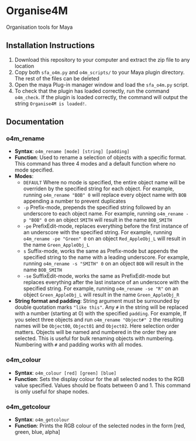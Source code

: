 # Organise4M
Organisation tools for Maya

## Installation Instructions
1) Download this repository to your computer and extract the zip file to any location
2) Copy both ``sfa_o4m.py`` and ``o4m_scripts/`` to your Maya plugin directory. The rest of the files can be deleted
3) Open the maya Plug-in manager window and load the ``sfa_o4m.py`` script.
4) To check that the plugin has loaded correctly, run the command ``o4m_check``. If the plugin is loaded correctly, the command will output the string ``Organise4M is loaded!``.

## Documentation
### o4m_rename
- **Syntax**: ``o4m_rename [mode] [string] [padding]``
- **Function**: Used to rename a selection of objects with a specific format. This command has three 4 modes and a default function where no mode specified.
- **Modes**:
  - ``DEFAULT`` Where no mode is specified, the entire object name will be overriden by the specified string for each object. For example, running ``o4m_rename "BOB" 0`` will replace every object name with ``BOB`` appending a number to prevent duplicates
  - ``-p`` Prefix-mode, prepends the specified string followed by an underscore to each object name. For example, running ``o4m_rename -p "BOB" 0`` on an object ``SMITH`` will result in the name ``BOB_SMITH``
  - ``-pe`` PrefixEdit-mode, replaces everything before the first instance of an underscore with the specified string. For example, running ``o4m_rename -pe "Green" 0`` on an object ``Red_AppleObj_L`` will result in the name ``Green_AppleObj_L``
  - ``s`` Suffix-mode, works the same as Prefix-mode but appends the specified string to the name with a leading underscore. For example, running ``o4m_rename -s "SMITH" 0`` on an object ``BOB`` will result in the name ``BOB_SMITH``
  - ``-se`` SuffixEdit-mode, works the same as PrefixEdit-mode but replaces everything after the last instance of an underscore with the specified string. For example, running ``o4m_rename -se "R"`` on an object ``Green_AppleObj_L`` will result in the name ``Green_AppleObj_R``
- **String format and padding**: String argument must be surrounded by double quotation marks ``"like this"``. Any ``#`` in the string will be replaced with a number (starting at 0) with the specified ``padding``. For example, If you select three objects and run ``o4m_rename "Object#" 2`` the resulting names will be ``Object00``, ``Object01`` and ``Object02``. Here selection order matters. Objects will be named and numbered in the order they are selected. This is useful for bulk renaming objects with numbering. Numbering with ``#`` and padding works with all modes.
### o4m_colour
- **Syntax**: ``o4m_colour [red] [green] [blue]``
- **Function**: Sets the display colour for the all selected nodes to the RGB value specified. Values should be floats between 0 and 1. This command is only useful for shape nodes.
### o4m_getcolour
- **Syntax**: ``o4m_getcolour``
- **Function**: Prints the RGB colour of the selected nodes in the form [red, green, blue, alpha]